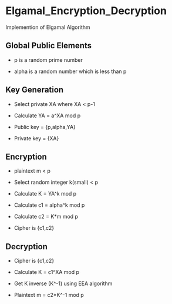 # Elgamal_Encryption_Decryption
Implemention of Elgamal Algorithm

## Global Public Elements

* p is a random prime number

* alpha is a random number which is less than p

## Key Generation

* Select private XA where XA < p-1

* Calculate YA = a^XA mod p

* Public key = {p,alpha,YA}

* Private key = {XA}

## Encryption

* plaintext m < p

* Select random integer k(small) < p

* Calculate K = YA^k mod p

* Calculate c1 = alpha^k mod p

* Calculate c2 = K*m mod p

* Cipher is {c1,c2}

## Decryption

* Cipher is {c1,c2}

* Calculate K = c1^XA mod p

* Get K inverse (K^-1) using EEA algorithm

* Plaintext m = c2*K^-1 mod p
